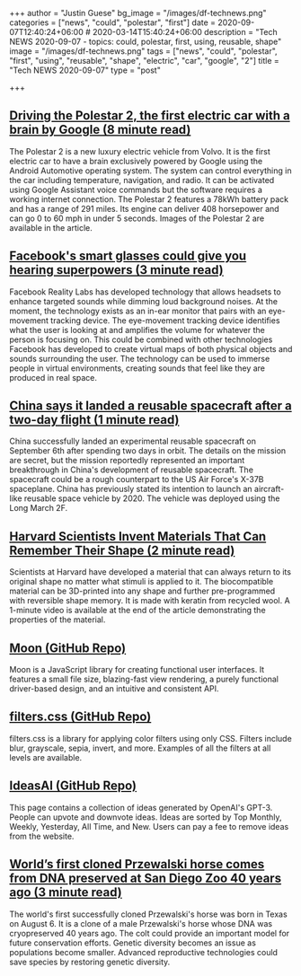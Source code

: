 +++
author = "Justin Guese"
bg_image = "/images/df-technews.png"
categories = ["news", "could", "polestar", "first"]
date = 2020-09-07T12:40:24+06:00 # 2020-03-14T15:40:24+06:00
description = "Tech NEWS 2020-09-07 - topics: could, polestar, first, using, reusable, shape"
image = "/images/df-technews.png"
tags = ["news", "could", "polestar", "first", "using", "reusable", "shape", "electric", "car", "google", "2"]
title = "Tech NEWS 2020-09-07"
type = "post"

+++

## [Driving the Polestar 2, the first electric car with a brain by Google (8 minute read)](https://www.theverge.com/21365032/polestar-2-hands-on-first-drive-electric-/1/01000174680952a0-35ca9654-d396-4945-a827-8f6af7b71b58-000000/2OM_qBMxJB70xWHliEScc1ddi2d8U8RVOHjGd5UarRw=157)

The Polestar 2 is a new luxury electric vehicle from Volvo. It is the first electric car to have a brain exclusively powered by Google using the Android Automotive operating system. The system can control everything in the car including temperature, navigation, and radio. It can be activated using Google Assistant voice commands but the software requires a working internet connection. The Polestar 2 features a 78kWh battery pack and has a range of 291 miles. Its engine can deliver 408 horsepower and can go 0 to 60 mph in under 5 seconds. Images of the Polestar 2 are available in the article.

## [Facebook's smart glasses could give you hearing superpowers (3 minute read)](https://www.zdnet.com/article/facebooks-smart-glasses-could-give-you-hearing-superpowers/?ftag=TRE-03-10aaa6b&bhid=29186665253021820730076061372889&mid=13027188&cid=2227130315/1/01000174680952a0-35ca9654-d396-4945-a827-8f6af7b71b58-000000/XwjfLG-J36LWWUESDAq6KiTQUBEwo898-WLq38JaQjc=157)

Facebook Reality Labs has developed technology that allows headsets to enhance targeted sounds while dimming loud background noises. At the moment, the technology exists as an in-ear monitor that pairs with an eye-movement tracking device. The eye-movement tracking device identifies what the user is looking at and amplifies the volume for whatever the person is focusing on. This could be combined with other technologies Facebook has developed to create virtual maps of both physical objects and sounds surrounding the user. The technology can be used to immerse people in virtual environments, creating sounds that feel like they are produced in real space.

## [China says it landed a reusable spacecraft after a two-day flight (1 minute read)](https://www.engadget.com/china-lands-reusable-spacecraft-173115815.html/1/01000174680952a0-35ca9654-d396-4945-a827-8f6af7b71b58-000000/XUvyQzyIYtYfOWB9scSeIjiFFZwCd4Xe_fzljb0t6tA=157)

China successfully landed an experimental reusable spacecraft on September 6th after spending two days in orbit. The details on the mission are secret, but the mission reportedly represented an important breakthrough in China's development of reusable spacecraft. The spacecraft could be a rough counterpart to the US Air Force's X-37B spaceplane. China has previously stated its intention to launch an aircraft-like reusable space vehicle by 2020. The vehicle was deployed using the Long March 2F.

## [Harvard Scientists Invent Materials That Can Remember Their Shape (2 minute read)](https://interestingengineering.com/harvard-scientists-invent-materials-that-can-remember-their-shape/1/01000174680952a0-35ca9654-d396-4945-a827-8f6af7b71b58-000000/kzZNZ0R4rzWwXKIXJo5TQw0-8Bq2r56J1pbmSaIJWk8=157)

Scientists at Harvard have developed a material that can always return to its original shape no matter what stimuli is applied to it. The biocompatible material can be 3D-printed into any shape and further pre-programmed with reversible shape memory. It is made with keratin from recycled wool. A 1-minute video is available at the end of the article demonstrating the properties of the material.

## [Moon (GitHub Repo)](https://github.com/kbrsh/moon/1/01000174680952a0-35ca9654-d396-4945-a827-8f6af7b71b58-000000/NeiRLF9xdegB4fNepIHSdLRG8BQ8XJkU1t2vEBg4YIo=157)

Moon is a JavaScript library for creating functional user interfaces. It features a small file size, blazing-fast view rendering, a purely functional driver-based design, and an intuitive and consistent API.

## [filters.css (GitHub Repo)](https://bansal.io/filters-css/1/01000174680952a0-35ca9654-d396-4945-a827-8f6af7b71b58-000000/q0gOGHVIJzfmAdKxoMtU1Nit-VM2NZSLzemdeyuD1Uk=157)

filters.css is a library for applying color filters using only CSS. Filters include blur, grayscale, sepia, invert, and more. Examples of all the filters at all levels are available.

## [IdeasAI (GitHub Repo)](https://ideasai.net//1/01000174680952a0-35ca9654-d396-4945-a827-8f6af7b71b58-000000/57l54kGmQd265seQ4TevV_eaE_AL1DCdplMIyTfOhxs=157)

This page contains a collection of ideas generated by OpenAI's GPT-3. People can upvote and downvote ideas. Ideas are sorted by Top Monthly, Weekly, Yesterday, All Time, and New. Users can pay a fee to remove ideas from the website.

## [World’s first cloned Przewalski horse comes from DNA preserved at San Diego Zoo 40 years ago (3 minute read)](http://www.inparkmagazine.com/sdzg-przewalski-horse-clone/?fbclid=IwAR3Tyir_BWVvRaGQ79uuVeJDBTrWluAeqHDpxhhyWQ2DOP2jCIoeGqG5Ql8/1/01000174680952a0-35ca9654-d396-4945-a827-8f6af7b71b58-000000/eHpCpvYcPzkeZEWxIqiU0rHYCZLCPwTsOCuj49GFH34=157)

The world's first successfully cloned Przewalski's horse was born in Texas on August 6. It is a clone of a male Przewalski's horse whose DNA was cryopreserved 40 years ago. The colt could provide an important model for future conservation efforts. Genetic diversity becomes an issue as populations become smaller. Advanced reproductive technologies could save species by restoring genetic diversity.

